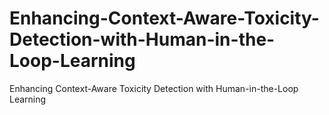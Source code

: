 # Enhancing-Context-Aware-Toxicity-Detection-with-Human-in-the-Loop-Learning
Enhancing Context-Aware Toxicity Detection with Human-in-the-Loop Learning
